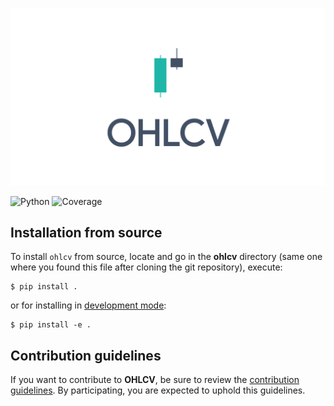 ![Trading Datasets](external/images/ohlcv.png)

![Python](https://img.shields.io/badge/Python-3.7%20%7C%203.8%20%7C%203.9-blue)
![Coverage](https://img.shields.io/badge/Coverage-100%25-brightgreen)

## Installation from source

To install `ohlcv` from source, locate and go in the **ohlcv** directory (same one where you found this file after cloning the git repository), execute:

```shell
$ pip install .
```

or for installing in [development mode](https://pip.pypa.io/en/latest/cli/pip_install/#install-editable):

```shell
$ pip install -e .
```

## Contribution guidelines

If you want to contribute to **OHLCV**, be sure to review the [contribution guidelines](CONTRIBUTING.md). By participating, you are expected to uphold this guidelines.
